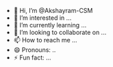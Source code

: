 - 👋 Hi, I’m @Akshayram-CSM
- 👀 I’m interested in ...
- 🌱 I’m currently learning ...
- 💞️ I’m looking to collaborate on ...
- 📫 How to reach me ...
- 😄 Pronouns: ..
- ⚡ Fun fact: ...

<!---
Akshayram-CSM/Akshayram-CSM is a ✨ special ✨ repository because its `README.md` (this file) appears on your GitHub profile.
You can click the Preview link to take a look at your changes.
--->
